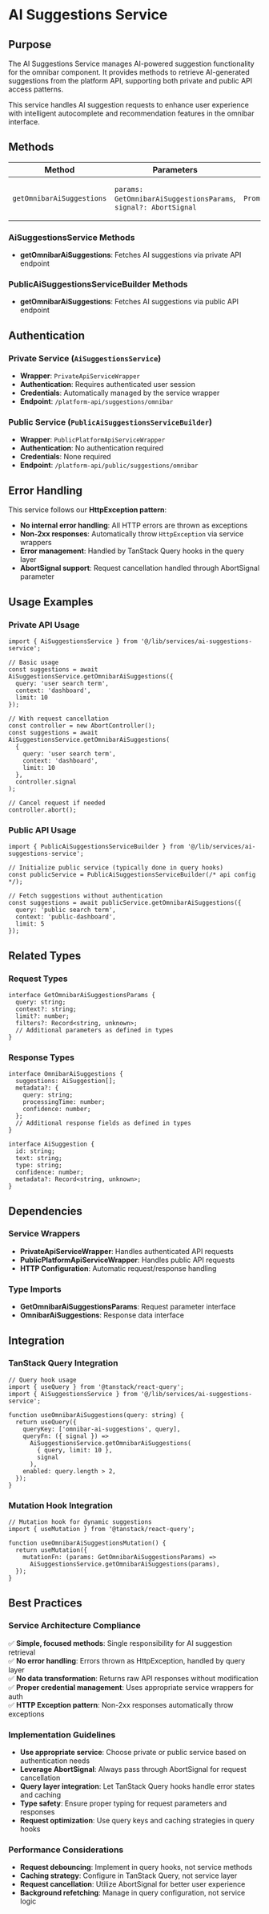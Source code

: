 # AI Suggestions Service

## Purpose

The AI Suggestions Service manages AI-powered suggestion functionality for the omnibar component. It provides methods to retrieve AI-generated suggestions from the platform API, supporting both private and public API access patterns.

This service handles AI suggestion requests to enhance user experience with intelligent autocomplete and recommendation features in the omnibar interface.

## Methods

| Method | Parameters | Return Type | Description |
|--------|------------|-------------|-------------|
| `getOmnibarAiSuggestions` | `params: GetOmnibarAiSuggestionsParams`, `signal?: AbortSignal` | `Promise<OmnibarAiSuggestions>` | Retrieves AI suggestions for omnibar input |

### AiSuggestionsService Methods

- **getOmnibarAiSuggestions**: Fetches AI suggestions via private API endpoint

### PublicAiSuggestionsServiceBuilder Methods

- **getOmnibarAiSuggestions**: Fetches AI suggestions via public API endpoint

## Authentication

### Private Service (`AiSuggestionsService`)
- **Wrapper**: `PrivateApiServiceWrapper`
- **Authentication**: Requires authenticated user session
- **Credentials**: Automatically managed by the service wrapper
- **Endpoint**: `/platform-api/suggestions/omnibar`

### Public Service (`PublicAiSuggestionsServiceBuilder`)
- **Wrapper**: `PublicPlatformApiServiceWrapper`
- **Authentication**: No authentication required
- **Credentials**: None required
- **Endpoint**: `/platform-api/public/suggestions/omnibar`

## Error Handling

This service follows our **HttpException pattern**:

- **No internal error handling**: All HTTP errors are thrown as exceptions
- **Non-2xx responses**: Automatically throw `HttpException` via service wrappers
- **Error management**: Handled by TanStack Query hooks in the query layer
- **AbortSignal support**: Request cancellation handled through AbortSignal parameter

## Usage Examples

### Private API Usage

```tsx
import { AiSuggestionsService } from '@/lib/services/ai-suggestions-service';

// Basic usage
const suggestions = await AiSuggestionsService.getOmnibarAiSuggestions({
  query: 'user search term',
  context: 'dashboard',
  limit: 10
});

// With request cancellation
const controller = new AbortController();
const suggestions = await AiSuggestionsService.getOmnibarAiSuggestions(
  {
    query: 'user search term',
    context: 'dashboard',
    limit: 10
  },
  controller.signal
);

// Cancel request if needed
controller.abort();
```

### Public API Usage

```tsx
import { PublicAiSuggestionsServiceBuilder } from '@/lib/services/ai-suggestions-service';

// Initialize public service (typically done in query hooks)
const publicService = PublicAiSuggestionsServiceBuilder(/* api config */);

// Fetch suggestions without authentication
const suggestions = await publicService.getOmnibarAiSuggestions({
  query: 'public search term',
  context: 'public-dashboard',
  limit: 5
});
```

## Related Types

### Request Types

```tsx
interface GetOmnibarAiSuggestionsParams {
  query: string;
  context?: string;
  limit?: number;
  filters?: Record<string, unknown>;
  // Additional parameters as defined in types
}
```

### Response Types

```tsx
interface OmnibarAiSuggestions {
  suggestions: AiSuggestion[];
  metadata?: {
    query: string;
    processingTime: number;
    confidence: number;
  };
  // Additional response fields as defined in types
}

interface AiSuggestion {
  id: string;
  text: string;
  type: string;
  confidence: number;
  metadata?: Record<string, unknown>;
}
```

## Dependencies

### Service Wrappers
- **PrivateApiServiceWrapper**: Handles authenticated API requests
- **PublicPlatformApiServiceWrapper**: Handles public API requests
- **HTTP Configuration**: Automatic request/response handling

### Type Imports
- **GetOmnibarAiSuggestionsParams**: Request parameter interface
- **OmnibarAiSuggestions**: Response data interface

## Integration

### TanStack Query Integration

```tsx
// Query hook usage
import { useQuery } from '@tanstack/react-query';
import { AiSuggestionsService } from '@/lib/services/ai-suggestions-service';

function useOmnibarAiSuggestions(query: string) {
  return useQuery({
    queryKey: ['omnibar-ai-suggestions', query],
    queryFn: ({ signal }) => 
      AiSuggestionsService.getOmnibarAiSuggestions(
        { query, limit: 10 },
        signal
      ),
    enabled: query.length > 2,
  });
}
```

### Mutation Hook Integration

```tsx
// Mutation hook for dynamic suggestions
import { useMutation } from '@tanstack/react-query';

function useOmnibarAiSuggestionsMutation() {
  return useMutation({
    mutationFn: (params: GetOmnibarAiSuggestionsParams) =>
      AiSuggestionsService.getOmnibarAiSuggestions(params),
  });
}
```

## Best Practices

### Service Architecture Compliance

✅ **Simple, focused methods**: Single responsibility for AI suggestion retrieval  
✅ **No error handling**: Errors thrown as HttpException, handled by query layer  
✅ **No data transformation**: Returns raw API responses without modification  
✅ **Proper credential management**: Uses appropriate service wrappers for auth  
✅ **HTTP Exception pattern**: Non-2xx responses automatically throw exceptions  

### Implementation Guidelines

- **Use appropriate service**: Choose private or public service based on authentication needs
- **Leverage AbortSignal**: Always pass through AbortSignal for request cancellation
- **Query layer integration**: Let TanStack Query hooks handle error states and caching
- **Type safety**: Ensure proper typing for request parameters and responses
- **Request optimization**: Use query keys and caching strategies in query hooks

### Performance Considerations

- **Request debouncing**: Implement in query hooks, not service methods
- **Caching strategy**: Configure in TanStack Query, not service layer
- **Request cancellation**: Utilize AbortSignal for better user experience
- **Background refetching**: Manage in query configuration, not service logic